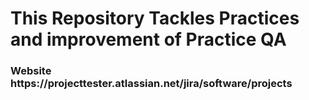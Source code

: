 <h1>This Repository Tackles Practices and improvement of Practice QA</h1>
<p><h3>Website https://projecttester.atlassian.net/jira/software/projects</h3></p>
